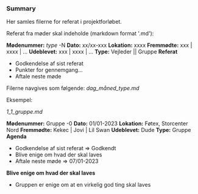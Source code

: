 ### Summary

Her samles filerne for referat i projektforløbet.

Referat fra møder skal indeholde (markdown format '.md'):

**Mødenummer:** *type* -N
**Dato:** xx/xx-xxx
**Lokation:** xxxx
**Fremmødte:** xxx | xxxx | ...
**Udeblevet:** xxx | xxxx | ...
**Type:** Vejleder || Gruppe
**Referat**
- Godkendelse af sist referat
- Punkter for gennemgang...
- Aftale neste møde

Filerne navgives som følgende: *dag_måned_type.md*

Eksempel:

*1_1_gruppe.md*

**Mødenummer:** Gruppe -0
**Dato:** 01/01-2023
**Lokation:** Føtex, Storcenter Nord
**Fremmødte:** Kekec | Jovi | Lil Swan
**Udeblevet:** Dude
**Type:** Gruppe
**Agenda**
- Godkendelse af sist referat => Godkendt
- Blive enige om hvad der skal laves
- Aftale neste møde => 07/01-2023

**Blive enige om hvad der skal laves**
- Gruppen er enige om at en virkelig god ting skal laves